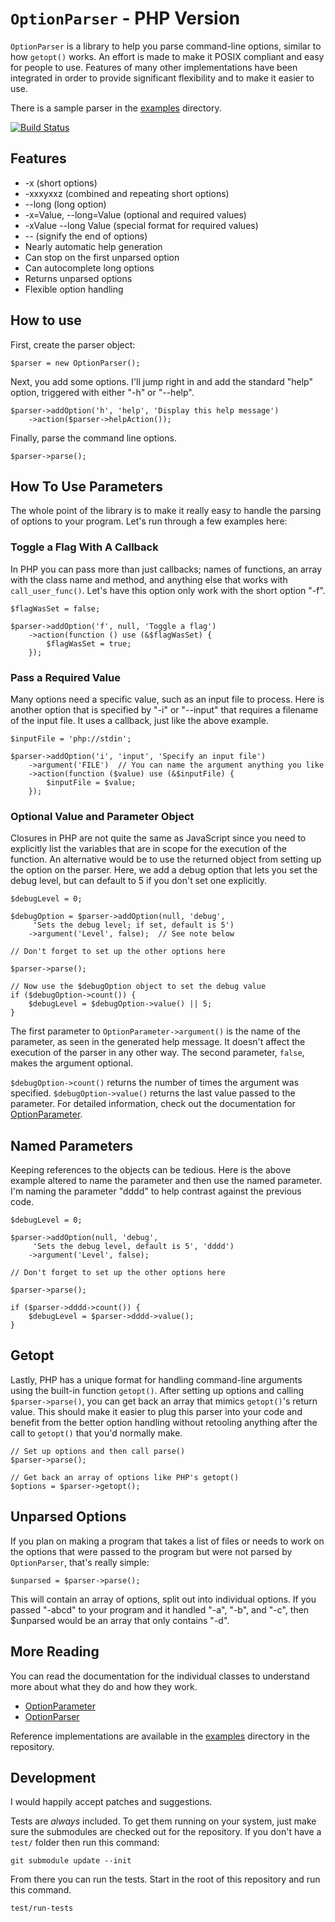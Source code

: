 `OptionParser` - PHP Version
============================

`OptionParser` is a library to help you parse command-line options, similar to how `getopt()` works.  An effort is made to make it POSIX compliant and easy for people to use.  Features of many other implementations have been integrated in order to provide significant flexibility and to make it easier to use.

There is a sample parser in the [examples] directory.

[![Build Status][travis-image]][Travis CI]


Features
--------

* -x (short options)
* -xxxyxxz (combined and repeating short options)
* --long (long option)
* -x=Value, --long=Value (optional and required values)
* -xValue --long Value (special format for required values)
* -- (signify the end of options)
* Nearly automatic help generation
* Can stop on the first unparsed option
* Can autocomplete long options
* Returns unparsed options
* Flexible option handling


How to use
----------

First, create the parser object:

    $parser = new OptionParser();

Next, you add some options.  I'll jump right in and add the standard "help" option, triggered with either "-h" or "--help".

    $parser->addOption('h', 'help', 'Display this help message')
        ->action($parser->helpAction());

Finally, parse the command line options.

    $parser->parse();


How To Use Parameters
---------------------

The whole point of the library is to make it really easy to handle the parsing
of options to your program.  Let's run through a few examples here:


### Toggle a Flag With A Callback

In PHP you can pass more than just callbacks; names of functions, an array with the class name and method, and anything else that works with `call_user_func()`.  Let's have this option only work with the short option "-f".

    $flagWasSet = false;

    $parser->addOption('f', null, 'Toggle a flag')
        ->action(function () use (&$flagWasSet) {
            $flagWasSet = true;
        });

### Pass a Required Value

Many options need a specific value, such as an input file to process.  Here is another option that is specified by "-i" or "--input" that requires a filename of the input file.  It uses a callback, just like the above example.

    $inputFile = 'php://stdin';

    $parser->addOption('i', 'input', 'Specify an input file')
        ->argument('FILE')  // You can name the argument anything you like
        ->action(function ($value) use (&$inputFile) {
            $inputFile = $value;
        });


### Optional Value and Parameter Object

Closures in PHP are not quite the same as JavaScript since you need to explicitly list the variables that are in scope for the execution of the function.  An alternative would be to use the returned object from setting up the option on the parser.  Here, we add a debug option that lets you set the debug level, but can default to 5 if you don't set one explicitly.

    $debugLevel = 0;

    $debugOption = $parser->addOption(null, 'debug',
         'Sets the debug level; if set, default is 5')
        ->argument('Level', false);  // See note below

    // Don't forget to set up the other options here

    $parser->parse();
    
    // Now use the $debugOption object to set the debug value
    if ($debugOption->count()) {
        $debugLevel = $debugOption->value() || 5;
    }

The first parameter to `OptionParameter->argument()` is the name of the parameter, as seen in the generated help message.  It doesn't affect the execution of the parser in any other way.  The second parameter, `false`, makes the argument optional.

`$debugOption->count()` returns the number of times the argument was specified.  `$debugOption->value()` returns the last value passed to the parameter.  For detailed information, check out the documentation for [OptionParameter].


Named Parameters
----------------

Keeping references to the objects can be tedious.  Here is the above example altered to name the parameter and then use the named parameter.  I'm naming the parameter "dddd" to help contrast against the previous code.

    $debugLevel = 0;

    $parser->addOption(null, 'debug',
         'Sets the debug level, default is 5', 'dddd')
        ->argument('Level', false);

    // Don't forget to set up the other options here

    $parser->parse();
    
    if ($parser->dddd->count()) {
        $debugLevel = $parser->dddd->value();
    }


Getopt
------

Lastly, PHP has a unique format for handling command-line arguments using the built-in function `getopt()`.  After setting up options and calling `$parser->parse()`, you can get back an array that mimics `getopt()`'s return value.  This should make it easier to plug this parser into your code and benefit from the better option handling without retooling anything after the call to `getopt()` that you'd normally make.

    // Set up options and then call parse()
    $parser->parse();

    // Get back an array of options like PHP's getopt()
    $options = $parser->getopt();


Unparsed Options
----------------

If you plan on making a program that takes a list of files or needs to work on the options that were passed to the program but were not parsed by `OptionParser`, that's really simple:

    $unparsed = $parser->parse();

This will contain an array of options, split out into individual options.  If you passed "-abcd" to your program and it handled "-a", "-b", and "-c", then $unparsed would be an array that only contains "-d".


More Reading
------------

You can read the documentation for the individual classes to understand more about what they do and how they work.

* [OptionParameter]
* [OptionParser]

Reference implementations are available in the [examples] directory in the repository.


Development
-----------

I would happily accept patches and suggestions.

Tests are *always* included.  To get them running on your system, just make sure the submodules are checked out for the repository.  If you don't have a `test/` folder then run this command:

    git submodule update --init

From there you can run the tests.  Start in the root of this repository and run this command.

    test/run-tests


[examples]: examples/
[OptionParameter]: option-parameter.md
[OptionParser]: option-parser.md
[Travis CI]: http://travis-ci.org/tests-always-included/complexion-js
[travis-image]: https://secure.travis-ci.org/tests-always-included/complexion-js.png

